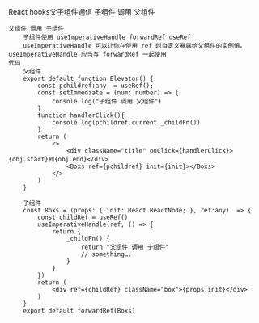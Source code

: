 React hooks父子组件通信
    子组件 调用 父组件

    父组件 调用 子组件
        子组件使用 useImperativeHandle forwardRef useRef
        useImperativeHandle 可以让你在使用 ref 时自定义暴露给父组件的实例值。useImperativeHandle 应当与 forwardRef 一起使用
    代码
        父组件
        export default function Elevator() {
            const pchildref:any  = useRef();
            const setImmediate = (num: number) => {
                console.log("子组件 调用 父组件")
            }
            function handlerClick(){
                console.log(pchildref.current._childFn())
            }
            return (
                <>
                    <div className="title" onClick={handlerClick}>{obj.start}到{obj.end}</div>
                    <Boxs ref={pchildref} init={init}></Boxs>
                </>
            )
        }

        子组件
        const Boxs = (props: { init: React.ReactNode; }, ref:any)  => {
            const childRef = useRef()
            useImperativeHandle(ref, () => {
                return {
                    _childFn() {
                        return "父组件 调用 子组件"
                        // something….
                    }
                }
            })
            return (
                <div ref={childRef} className="box">{props.init}</div>
            )
        }
        export default forwardRef(Boxs)

